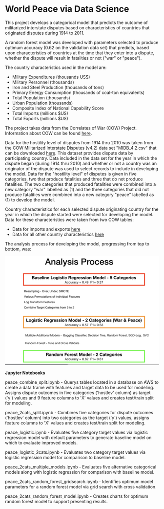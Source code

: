 # World Peace via Data Science

This project develops a categorical model that predicts the outcome of militarized interstate disputes based on characteristics of countries that originated disputes during 1914 to 2011.

A random forest model was developed with parameters selected to produce optimum accuracy (0.62 on the validation data set) that predicts, based upon characteristics of countries at the time that they enter into a dispute, whether the dispute will result in fatalities or not ("war" or "peace").

The country characteristics used in the model are:
* Military Expenditures (thousands US$)
* Military Personnel (thousands)
* Iron and Steel Production (thousands of tons)
* Primary Energy Consumption (thousands of coal-ton equivalents)
* Total Population (thousands)
* Urban Population (thousands)
* Composite Index of National Capability Score
* Total Imports (millions $US)
* Total Exports (millions $US)

The project takes data from the Correlates of War (COW) Project.  Information about COW can be found [here](http://www.correlatesofwar.org/).  

Data for the hostility level of disputes from 1914 thru 2010 was taken from the COW Militarized Interstate Disputes (v4.2) data set "MIDB_4.2.csv" that can be downloaded [here](http://www.correlatesofwar.org/data-sets/MIDs/militarized-interstate-disputes-4-2/at_download/file).  This dataset provides dispute data by participating country.  Data included in the data set for the year in which the dispute began (during 1914 thru 2010) and whether or not a country was an originator of the dispute was used to select records to include in developing the model.  Data for the "hostility level" of disputes is given in five categories, two that produce fatalities and three that do not produce fatalities.  The two categories that produced fatalities were combined into a new category "war" labelled as (1) and the three categories that did not produce fatalities were combined into a new category "peace" labelled as (1) to develop the model.

Country characteristics for each selected dispute originating country for the year in which the dispute started were selected for developing the model.  Data for these characteristics were taken from two COW tables:
* Data for imports and exports [here](http://www.correlatesofwar.org/data-sets/bilateral-trade/cow_trade_4.0/at_download/file)
* Data for all other country characteristics [here](http://www.correlatesofwar.org/data-sets/national-material-capabilities/nmc-v5-1/at_download/file)

The analysis process for developing the model, progressing from top to bottom, was:

![image](Images/Analysis_Process.png)

**Jupyter Notebooks**  

peace_combine_split.ipynb - Querys tables located in a database on AWS to create a data frame with features and target data to be used for modeling.  Assigns dispute outcomes in five categories ('hostlev' column) as target ('y') values and 9 feature columns to 'X' values and creates test/train split for modeling.

 peace_2cats_split.ipynb - Combines five categories for dispute outcomes ('hostlev' column) into two categories as the target ('y') values, assigns feature columns to 'X' values and creates test/train split for modeling.

 peace_logistic.ipynb - Evaluates five category target values via logistic regression model with default parameters to generate baseline model on which to evaluate improved models.

 peace_logistic_2cats.ipynb - Evaluates two category target values via logistic regression model for comparison to baseline model.

 peace_2cats_multiple_models.ipynb - Evaluates five alternative categorical models along with logistic regression for comparison with baseline model.

 peace_2cats_random_forest_gridsearch.ipynb - Identifies optimum model parameters for a random forest model via grid search with cross validation.

 peace_2cats_random_forest_model.ipynb - Creates charts for optimum random forest model to support presenting results.
